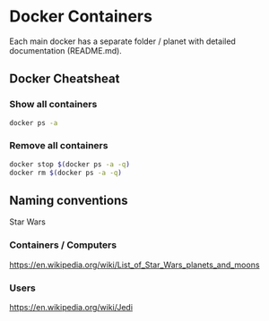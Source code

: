 # Docker Containers

Each main docker has a separate folder / planet with detailed documentation (README.md).

## Docker Cheatsheat

### Show all containers
```bash
docker ps -a
```

### Remove all containers
```bash
docker stop $(docker ps -a -q)
docker rm $(docker ps -a -q)
```

## Naming conventions
Star Wars

### Containers / Computers
https://en.wikipedia.org/wiki/List_of_Star_Wars_planets_and_moons

### Users
https://en.wikipedia.org/wiki/Jedi 

